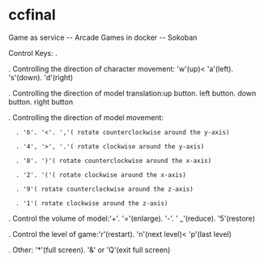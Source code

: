# ccfinal
Game as service -- Arcade Games in docker -- Sokoban


Control Keys: .

. Controlling the direction of character movement: 'w'(up)< 'a'(left). 's'(down). 'd'(right)

. Controlling the direction of model translation:up button. left button. down button. right button

. Controlling the direction of model movement:

      . 'б'. '<'. ','( rotate counterclockwise around the y-axis)

      . '4', '>', '.'( rotate clockwise around the y-axis)

      . '8'. ')'( rotate counterclockwise around the x-axis)

      . '2'. '('( rotate clockwise around the x-axis)

      . '9'( rotate counterclockwise around the z-axis)

      . '1'( rotate clockwise around the z-axis)

. Control the volume of model:'+'. '='(enlarge). '-'. ' _'(reduce). '5'(restore)

. Control the level of game:'r'(restart). 'n'(next level)< 'p'(last level)

. Other: '*'(full screen). '&' or 'Q'(exit full screen)
